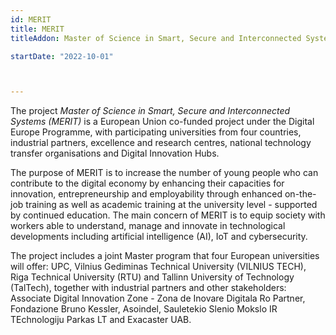 ```yaml
---
id: MERIT
title: MERIT
titleAddon: Master of Science in Smart, Secure and Interconnected Systems

startDate: "2022-10-01"



---
```

The project *Master of Science in Smart, Secure and Interconnected Systems (MERIT)* is a European Union co-funded project under the Digital Europe Programme, with participating universities from four countries, industrial partners, excellence and research centres, national technology transfer organisations and Digital Innovation Hubs. 

The purpose of MERIT is to increase the number of young people who can contribute to the digital economy by enhancing their capacities for innovation, entrepreneurship and employability through enhanced on-the-job training as well as academic training at the university level - supported by continued education. The main concern of MERIT is to equip society with workers able to understand, manage and innovate in technological developments including artificial intelligence (AI), IoT and cybersecurity.

The project includes a joint Master program that four European universities will offer: UPC, Vilnius Gediminas Technical University (VILNIUS TECH), Riga Technical University (RTU) and Tallinn University of Technology (TalTech), together with industrial partners and other stakeholders: Associate Digital Innovation Zone - Zona de Inovare Digitala Ro Partner, Fondazione Bruno Kessler, Asoindel, Sauletekio Slenio Mokslo IR TEchnologiju Parkas LT and Exacaster UAB.

<!--OpenIoT Research group contributes with its expertise, assets and laboratories  to select most promising technologies and skills  for the IoT domain for the Master program and will involve students in IoT laboratory activities.-->